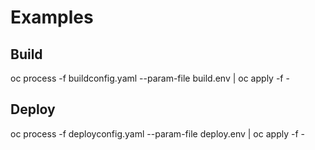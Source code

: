 # Examples

## Build
oc process -f buildconfig.yaml --param-file build.env | oc apply -f -

## Deploy
oc process -f deployconfig.yaml --param-file deploy.env | oc apply -f -
